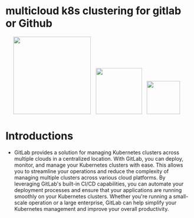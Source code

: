 # multicloud k8s clustering for gitlab or Github

<p align="center"> 

<img src="https://kubernetes.io/images/nav_logo2.svg" width="210" style="margin-right: 10px;">
<img src="https://about.gitlab.com/images/press/logo/svg/gitlab-logo-200.svg" width="125" style="margin-right: 10px;">
<img src="https://www.iconsdb.com/icons/download/white/github-11-128.png" width="90" style="margin-right: 10px;">


# Introductions 
* GitLab provides a solution for managing Kubernetes clusters across multiple clouds in a centralized location. With GitLab, you can deploy, monitor, and manage your Kubernetes clusters with ease. This allows you to streamline your operations and reduce the complexity of managing multiple clusters across various cloud platforms. By leveraging GitLab's built-in CI/CD capabilities, you can automate your deployment processes and ensure that your applications are running smoothly on your Kubernetes clusters. Whether you're running a small-scale operation or a large enterprise, GitLab can help simplify your Kubernetes management and improve your overall productivity.
